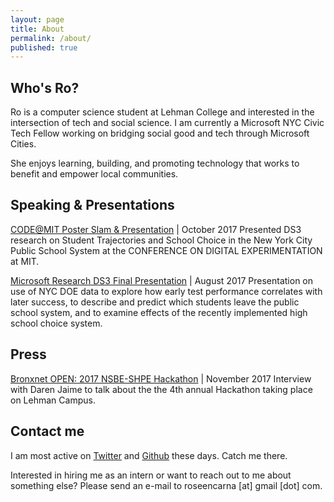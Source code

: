 ```yaml
---
layout: page
title: About
permalink: /about/
published: true
---
```


## Who's Ro?
Ro is a computer science student at Lehman College and interested in the intersection of tech and social science. I am currently a Microsoft NYC Civic Tech Fellow working on bridging social good and tech through Microsoft Cities. 

She enjoys learning, building, and promoting technology that works to benefit and empower local communities.


## Speaking & Presentations

<a href="http://ide.mit.edu/sites/default/files/agendas/CODE%202017%20Agenda.pdf">CODE@MIT Poster Slam & Presentation</a> | October 2017
Presented DS3 research on Student Trajectories and School Choice in the New York City Public School System at the CONFERENCE ON DIGITAL
EXPERIMENTATION at MIT.

<a href="https://www.microsoft.com/en-us/research/video/data-science-summer-school-2017-student-trajectories-school-choice-nyc/">Microsoft Research DS3 Final Presentation</a> | August 2017
Presentation on use of NYC DOE data to explore how early test performance correlates with later success, to describe and predict which students leave the public school system, and to examine effects of the recently implemented high school choice system.


## Press 

<a href="https://www.youtube.com/watch?v=ukshKr9bYkM&feature=youtu.be">Bronxnet OPEN: 2017 NSBE-SHPE Hackathon</a> | November 2017
Interview with Daren Jaime to talk about the the 4th annual Hackathon taking place on Lehman Campus. 


## Contact me

I am most active on [Twitter](https://twitter.com/rosemariesays "Rosemariesays Twitter") and [Github](https://github.com/seerocode "Rosemarie Github") these days. Catch me there.

Interested in hiring me as an intern or want to reach out to me about something else? Please send an e-mail to roseencarna [at] gmail [dot] com.
